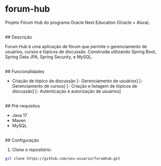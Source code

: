 # forum-hub
Projeto Fórum Hub do programa Oracle Next Education (Oracle + Alura).

<br>
## Descrição

Forum Hub é uma aplicação de fórum que permite o gerenciamento de usuários, cursos e tópicos de discussão.
Construída utilizando Spring Boot, Spring Data JPA, Spring Security, e MySQL.

<br>
## Funcionalidades

- Criação de tópico de discussão
[- Gerenciamento de usuários]
[- Gerenciamento de cursos]
[- Criação e listagem de tópicos de discussão]
[- Autenticação e autorização de usuários]

<br>
## Pré-requisitos

- Java 17
- Maven
- MySQL

<br>
## Configuração

1. Clone o repositório:

```bash
git clone https://github.com/seu-usuario/forumhub.git
